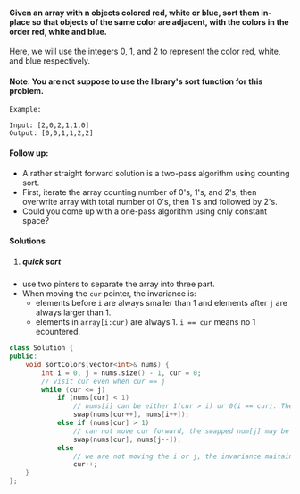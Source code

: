#### Given an array with n objects colored red, white or blue, sort them in-place so that objects of the same color are adjacent, with the colors in the order red, white and blue.

Here, we will use the integers 0, 1, and 2 to represent the color red, white, and blue respectively.

#### Note: You are not suppose to use the library's sort function for this problem.

```
Example:

Input: [2,0,2,1,1,0]
Output: [0,0,1,1,2,2]
```

#### Follow up:

- A rather straight forward solution is a two-pass algorithm using counting sort.
- First, iterate the array counting number of 0's, 1's, and 2's, then overwrite array with total number of 0's, then 1's and followed by 2's.
- Could you come up with a one-pass algorithm using only constant space?


#### Solutions

1. ##### quick sort

- use two pinters to separate the array into three part.
- When moving the `cur` pointer, the invariance is:
    - elements before `i` are always smaller than 1 and elements after `j` are always larger than 1.
    - elements in `array[i:cur)` are always 1. `i == cur` means no 1 ecountered.

```c++
class Solution {
public:
    void sortColors(vector<int>& nums) {
        int i = 0, j = nums.size() - 1, cur = 0;
        // visit cur even when cur == j
        while (cur <= j)
            if (nums[cur] < 1)
                // nums[i] can be either 1(cur > i) or 0(i == cur). The invariance won't change in either case.
                swap(nums[cur++], nums[i++]);
            else if (nums[cur] > 1)
                // can not move cur forward, the swapped num[j] may be 0, moving cur forward will leave a zero in array[i: cur)
                swap(nums[cur], nums[j--]);
            else
                // we are not moving the i or j, the invariance maitains.
                cur++;
    }
};
```